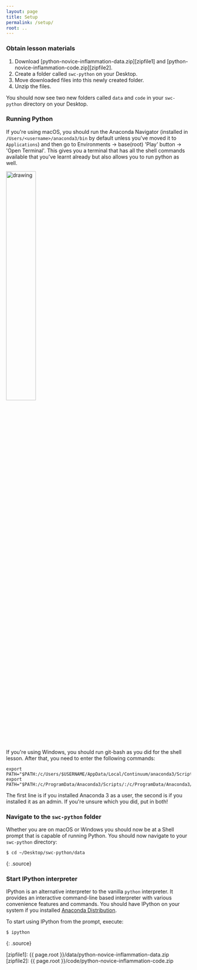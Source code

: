 ```yaml
---
layout: page
title: Setup
permalink: /setup/
root: ..
---
```


### Obtain lesson materials

1. Download [python-novice-inflammation-data.zip][zipfile1]
        and [python-novice-inflammation-code.zip][zipfile2].
2. Create a folder called `swc-python` on your Desktop.
3. Move downloaded files into this newly created folder.
4. Unzip the files.

You should now see two new folders called `data` and `code` in your `swc-python` directory on your
Desktop.

### Running Python

If you're using macOS, you should run the Anaconda Navigator (installed in `/Users/<username>/anaconda3/bin` by default unless you've moved it to `Applications`) and then go to Environments -> base(root) 'Play' button -> 'Open Terminal'. This gives you a terminal that has all
the shell commands available that you've learnt already but also allows you to run python as well.

<img src="../fig/shell-anaconda.png" alt="drawing" width="40%"/>

If you're using Windows, you should run git-bash as you did for the shell lesson. After that, you need to enter the following commands:

```
export PATH="$PATH:/c/Users/$USERNAME/AppData/Local/Continuum/anaconda3/Scripts/:/c/Users/$USERNAME/AppData/Local/Continuum/anaconda3/"
export PATH="$PATH:/c/ProgramData/Anaconda3/Scripts/:/c/ProgramData/Anaconda3/"
```
The first line is if you installed Anaconda 3 as a user, the second is if you installed it as an admin. If you're unsure which you did, put in both!

### Navigate to the `swc-python` folder

Whether you are on macOS or Windows you should now be at a Shell prompt that is capable of running
Python. You should now navigate to your `swc-python` directory:

~~~
$ cd ~/Desktop/swc-python/data
~~~
{: .source}

### Start IPython interpreter

IPython is an alternative interpreter to the vanilla `python` interpreter. It provides an interactive command-line based interpreter with
various convenience features and commands.  You should have IPython on your system if you installed
[Anaconda Distribution](http://carpentries.github.io/workshop-template/#python).

To start using IPython from the prompt, execute:
~~~
$ ipython
~~~
{: .source}

[zipfile1]: {{ page.root }}/data/python-novice-inflammation-data.zip
[zipfile2]: {{ page.root }}/code/python-novice-inflammation-code.zip

